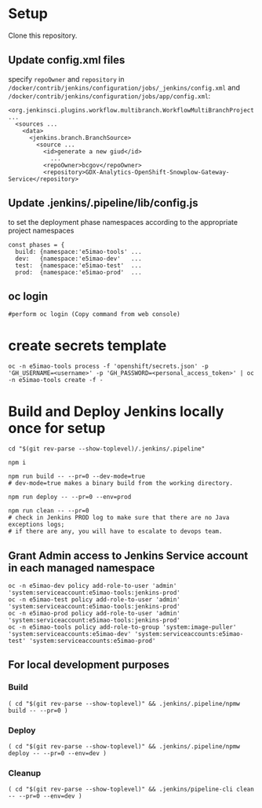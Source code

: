 # Setup

Clone this repository.

## Update config.xml files

specify `repoOwner` and `repository` in `/docker/contrib/jenkins/configuration/jobs/_jenkins/config.xml` and `/docker/contrib/jenkins/configuration/jobs/app/config.xml`:

```
<org.jenkinsci.plugins.workflow.multibranch.WorkflowMultiBranchProject ...
  <sources ...
    <data>
      <jenkins.branch.BranchSource>
        <source ...
          <id>generate a new giud</id>
            ...
          <repoOwner>bcgov</repoOwner>
          <repository>GDX-Analytics-OpenShift-Snowplow-Gateway-Service</repository>
```

## Update .jenkins/.pipeline/lib/config.js

to set the deployment phase namespaces according to the appropriate project namespaces

```
const phases = {
  build: {namespace:'e5imao-tools' ...
  dev:   {namespace:'e5imao-dev'   ...
  test:  {namespace:'e5imao-test'  ...
  prod:  {namespace:'e5imao-prod'  ...
```

## oc login
```
#perform oc login (Copy command from web console)
```

# create secrets template
```
oc -n e5imao-tools process -f 'openshift/secrets.json' -p 'GH_USERNAME=<username>' -p 'GH_PASSWORD=<personal_access_token>' | oc  -n e5imao-tools create -f -
```

# Build and Deploy Jenkins locally once for setup
```
cd "$(git rev-parse --show-toplevel)/.jenkins/.pipeline"

npm i

npm run build -- --pr=0 --dev-mode=true
# dev-mode=true makes a binary build from the working directory.

npm run deploy -- --pr=0 --env=prod

npm run clean -- --pr=0
# check in Jenkins PROD log to make sure that there are no Java exceptions logs;
# if there are any, you will have to escalate to devops team.
```

## Grant Admin access to Jenkins Service account in each managed namespace
```
oc -n e5imao-dev policy add-role-to-user 'admin' 'system:serviceaccount:e5imao-tools:jenkins-prod'
oc -n e5imao-test policy add-role-to-user 'admin' 'system:serviceaccount:e5imao-tools:jenkins-prod'
oc -n e5imao-prod policy add-role-to-user 'admin' 'system:serviceaccount:e5imao-tools:jenkins-prod'
oc -n e5imao-tools policy add-role-to-group 'system:image-puller' 'system:serviceaccounts:e5imao-dev' 'system:serviceaccounts:e5imao-test' 'system:serviceaccounts:e5imao-prod'
```

## For local development purposes

### Build
```
( cd "$(git rev-parse --show-toplevel)" && .jenkins/.pipeline/npmw build -- --pr=0 )
```

### Deploy
```
( cd "$(git rev-parse --show-toplevel)" && .jenkins/.pipeline/npmw deploy -- --pr=0 --env=dev )
```

### Cleanup
```
( cd "$(git rev-parse --show-toplevel)" && .jenkins/pipeline-cli clean -- --pr=0 --env=dev )
```
